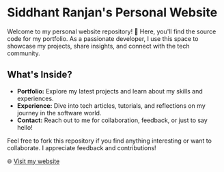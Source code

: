 # Siddhant Ranjan's Personal Website

Welcome to my personal website repository! 🚀 Here, you'll find the source code for my portfolio. As a passionate developer, I use this space to showcase my projects, share insights, and connect with the tech community.

## What's Inside?

- **Portfolio:** Explore my latest projects and learn about my skills and experiences.
- **Experience:** Dive into tech articles, tutorials, and reflections on my journey in the software world.
- **Contact:** Reach out to me for collaboration, feedback, or just to say hello!

Feel free to fork this repository if you find anything interesting or want to collaborate. I appreciate feedback and contributions!

🌐 [Visit my website]()
